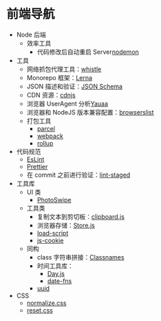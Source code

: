 # 前端导航

- Node 后端
  - 效率工具
    - 代码修改后自动重启 Server[nodemon](https://nodemon.io/)
- 工具
  - 网络抓包代理工具：[whistle](https://wproxy.org/whistle/)
  - Monorepo 框架：[Lerna](https://lerna.js.org/)
  - JSON 描述和验证：[JSON Schema](https://json-schema.org/)
  - CDN 资源：[cdnjs](https://cdnjs.com/)
  - 浏览器 UserAgent 分析[Yauaa](https://yauaa.basjes.nl/)
  - 浏览器和 NodeJS 版本兼容配置：[browserslist](https://github.com/browserslist/browserslist)
  - 打包工具
    - [parcel](https://parceljs.org/)
    - [webpack](https://webpack.github.io/)
    - [rollup](https://rollupjs.org/guide/en/)
- 代码规范
  - [EsLint](https://eslint.org/)
  - [Prettier](https://prettier.io/)
  - 在 commit 之前进行验证：[lint-staged](https://github.com/okonet/lint-staged)
- 工具库
  - UI 类
    - [PhotoSwipe](https://photoswipe.com/)
  - 工具类
    - 复制文本到剪切板：[clipboard.js](https://clipboardjs.com/)
    - 浏览器存储：[Store.js](https://github.com/marcuswestin/store.js)
    - [load-script](https://github.com/eldargab/load-script)
    - [js-cookie](https://github.com/js-cookie/js-cookie)
  - 同构
    - class 字符串拼接：[Classnames](https://jedwatson.github.io/classnames/)
    - 时间工具库：
      - [Day.js](https://day.js.org/)
      - [date-fns](https://date-fns.org/)
    - [uuid](https://github.com/uuidjs/uuid)
- CSS
  - [normalize.css](http://necolas.github.io/normalize.css/)
  - [reset.css](https://meyerweb.com/eric/tools/css/reset/)
